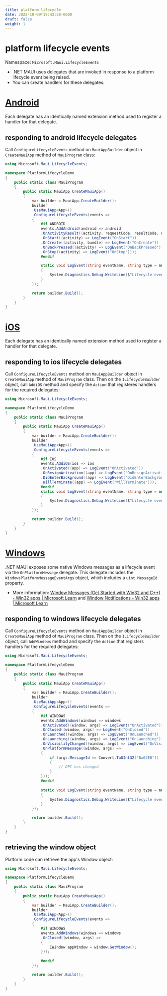 ```yaml
---
title: platform lifecycle
date: 2022-10-09T19:43:58-0600
draft: false
weight: 1
---
```


# platform lifecycle events
Namespace: `Microsoft.Maui.LifecycleEvents`
- .NET MAUI uses delegates that are invoked in response to a platform lifecycle event being raised.
- You can create handlers for these delegates.

# [Android](https://learn.microsoft.com/en-us/dotnet/maui/fundamentals/app-lifecycle#android)
Each delegate has an identically named extension method used to register a handler for that delegate.

## responding to android lifecycle delegates
Call `ConfigureLifecycleEvents` method on `MauiAppBuilder` object in `CreateMauiApp` method of `MauiProgram` class:
```cs
using Microsoft.Maui.LifecycleEvents;

namespace PlatformLifecycleDemo 
{
    public static class MauiProgram 
    {
        public static MauiApp CreateMauiApp() 
        {
            var builder = MauiApp.CreateBuilder();
            builder
            .UseMauiApp<App>()
            .ConfigureLifecycleEvents(events => 
            {
                #if ANDROID
                events.AddAndroid(android => android
                .OnActivityResult((activity, requestCode, resultCode, data) => LogEvent("OnActivityResult", requestCode.ToString()))
                .OnStart((activity) => LogEvent("OnStart"))
                .OnCreate((activity, bundle) => LogEvent("OnCreate"))
                .OnBackPressed((activity) => LogEvent("OnBackPressed"))
                .OnStop((activity) => LogEvent("OnStop")));
                #endif

                static void LogEvent(string eventName, string type = null) 
                {
                    System.Diagnostics.Debug.WriteLine($"Lifecycle event: {eventName}{(type == null ? string.Empty : $" ({type})")}");
                }
            });

            return builder.Build();
        }
    }
}
```

# [iOS](https://learn.microsoft.com/en-us/dotnet/maui/fundamentals/app-lifecycle#ios)
Each delegate has an identically named extension method used to register a handler for that delegate.

## responding to ios lifecycle delegates
Call `ConfigureLifecycleEvents` method on `MauiAppBuilder` object in `CreateMauiApp` method of `MauiProgram` class. Then on the `ILifecycleBuilder` object, call `AddiOS` method and specify the `Action` that registeres handlers for the required delegates:
```cs
using Microsoft.Maui.LifecycleEvents;

namespace PlatformLifecycleDemo 
{
    public static class MauiProgram 
    {
        public static MauiApp CreateMauiApp() 
        {
            var builder = MauiApp.CreateBuilder();
            builder
            .UseMauiApp<App>()
            .ConfigureLifecycleEvents(events => 
            {
                #if IOS
                events.AddiOS(ios => ios
                .OnActivated((app) => LogEvent("OnActivated"))
                .OnResignActivation((app) => LogEvent("OnResignActivation"))
                .DidEnterBackground((app) => LogEvent("DidEnterBackground"))
                .WillTerminate((app) => LogEvent("WillTerminate")));
                #endif
                static void LogEvent(string eventName, string type = null) 
                {
                    System.Diagnostics.Debug.WriteLine($"Lifecycle event: {eventName}{(type == null ? string.Empty : $" ({type})")}");
                }
            });

            return builder.Build();
        }
    }
}
```
# [Windows](https://learn.microsoft.com/en-us/dotnet/maui/fundamentals/app-lifecycle#windows)
.NET MAUI exposes some native Windows messages as a lifecycle event via the `OnPlatformMessage` delegate. This delegate includes the `WindowsPlatformMessageEventArgs` object, which includes a `uint MessageId` property.  
- More information: [Window Messages (Get Started with Win32 and C++) - Win32 apps | Microsoft Learn](https://learn.microsoft.com/en-us/windows/win32/learnwin32/window-messages) and [Window Notifications - Win32 apps | Microsoft Learn](https://learn.microsoft.com/en-us/windows/win32/winmsg/window-notifications)

## responding to windows lifecycle delegates
Call `ConfigureLifecycleEvents` method on `MauiAppBuilder` object in `CreateMauiApp` method of `MauiProgram` class. Then on the `ILifecycleBuilder` object, call `AddWindows` method and specify the `Action` that registers handlers for the required delegates:
```cs
using Microsoft.Maui.LifecycleEvents;

namespace PlatformLifecycleDemo 
{
    public static class MauiProgram 
    {
        public static MauiApp CreateMauiApp() 
        {
            var builder = MauiApp.CreateBuilder();
            builder
            .UseMauiApp<App>()
            .ConfigureLifecycleEvents(events => 
            {
                #if WINDOWS
                events.AddWindows(windows => windows
                .OnActivated((window, args) => LogEvent("OnActivated"))
                .OnClosed((window, args) => LogEvent("OnClosed"))
                .OnLaunched((window, args) => LogEvent("OnLaunched"))
                .OnLaunching((window, args) => LogEvent("OnLaunching"))
                .OnVisibilityChanged((window, args) => LogEvent("OnVisibilityChanged"))
                .OnPlatformMessage((window, args) => 
                {
                    if (args.MessageId == Convert.ToUInt32("0x02E0")) 
                    {
                        // DPI has changed
                    }
                }));
                #endif
                
                static void LogEvent(string eventName, string type = null) 
                {
                    System.Diagnostics.Debug.WriteLine($"Lifecycle event: {eventName}{(type == null ? string.Empty : $" ({type})")}");
                }
            });

            return builder.Build();
        }
    }
}
```

## retrieving the window object
Platform code can retrieve the app's Window object:
```cs
using Microsoft.Maui.LifecycleEvents;

namespace PlatformLifecycleDemo 
{
    public static class MauiProgram 
    {
        public static MauiApp CreateMauiApp() 
        {
            var builder = MauiApp.CreateBuilder();
            builder
            .UseMauiApp<App>()
            .ConfigureLifecycleEvents(events => 
            {
                #if WINDOWS
                events.AddWindows(windows => windows
                .OnClosed((window, args) => 
                {
                    IWindow appWindow = window.GetWindow();
                }));
                
                #endif
            });

            return builder.Build();
        }
    }
}
```

